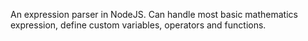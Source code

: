 An expression parser in NodeJS.
Can handle most basic mathematics expression, define custom variables, 
operators and functions.
